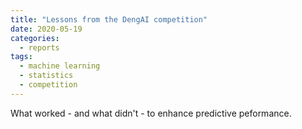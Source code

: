 ```yaml
---
title: "Lessons from the DengAI competition"
date: 2020-05-19
categories:
  - reports
tags:
  - machine learning
  - statistics
  - competition
---
```


What worked - and what didn't - to enhance predictive peformance.